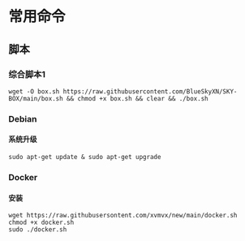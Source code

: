 # 常用命令
## 脚本
### 综合脚本1
```
wget -O box.sh https://raw.githubusercontent.com/BlueSkyXN/SKY-BOX/main/box.sh && chmod +x box.sh && clear && ./box.sh
```
### Debian
#### 系统升级
```
sudo apt-get update & sudo apt-get upgrade
```
### Docker
#### 安装
```
wget https://raw.githubusersontent.com/xvmvx/new/main/docker.sh
chmod +x docker.sh
sudo ./docker.sh
```
